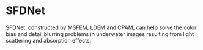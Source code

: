 # SFDNet
SFDNet, constructed by MSFEM, LDEM and CPAM, can help solve the color bias and detail blurring problems in underwater images resulting from light scattering and absorption effects.
